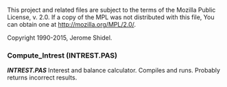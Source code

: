 This project and related files are subject to the terms of the Mozilla Public License, 
v. 2.0. If a copy of the MPL was not distributed with this file, You can obtain one at 
http://mozilla.org/MPL/2.0/.

Copyright 1990-2015, Jerome Shidel.

### Compute_Intrest (INTREST.PAS)

**_INTREST.PAS_** Interest and balance calculator. Compiles and runs. Probably returns
incorrect results.
